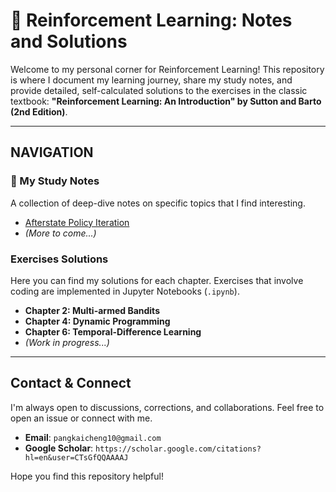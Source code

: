 # 🤖 Reinforcement Learning: Notes and Solutions

Welcome to my personal corner for Reinforcement Learning! This repository is where I document my learning journey, share my study notes, and provide detailed, self-calculated solutions to the exercises in the classic textbook: **"Reinforcement Learning: An Introduction" by Sutton and Barto (2nd Edition)**.

---

## NAVIGATION

### 📝 My Study Notes

A collection of deep-dive notes on specific topics that I find interesting.

* [Afterstate Policy Iteration](./Notes/AfterstateFormulation.pdf)
* *(More to come...)*

###  Exercises Solutions

Here you can find my solutions for each chapter. Exercises that involve coding are implemented in Jupyter Notebooks (`.ipynb`).


<!-- * **Chapter 1: Introduction**
    * [Solutions](./Solutions_Sutton_Book/Chapter_01_Introduction/) -->
* **Chapter 2: Multi-armed Bandits**
* **Chapter 4: Dynamic Programming**
* **Chapter 6: Temporal-Difference Learning**
* *(Work in progress...)*

---

## Contact & Connect

I'm always open to discussions, corrections, and collaborations. Feel free to open an issue or connect with me.

* **Email**: `pangkaicheng10@gmail.com`
* **Google Scholar**: `https://scholar.google.com/citations?hl=en&user=CTsGfQQAAAAJ`

Hope you find this repository helpful!